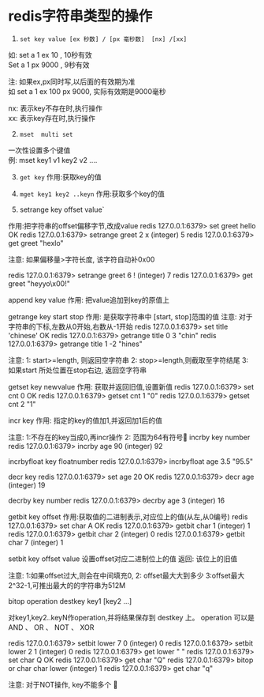 # redis字符串类型的操作

1. `set key value [ex 秒数] / [px 毫秒数]  [nx] /[xx]`

如: set a 1 ex 10 , 10秒有效  
Set a 1 px 9000  , 9秒有效

注: 如果ex,px同时写,以后面的有效期为准  
如 set a 1 ex 100 px 9000, 实际有效期是9000毫秒

nx: 表示key不存在时,执行操作  
xx: 表示key存在时,执行操作

2. `mset  multi set`

一次性设置多个键值  
例: mset key1 v1 key2 v2 ....

3. `get key`
作用:获取key的值

4. `mget key1 key2 ..keyn`
作用:获取多个key的值


5. setrange key offset value`

作用:把字符串的offset偏移字节,改成value
redis 127.0.0.1:6379> set greet hello
OK
redis 127.0.0.1:6379> setrange greet 2 x
(integer) 5
redis 127.0.0.1:6379> get greet
"hexlo"

注意: 如果偏移量>字符长度, 该字符自动补0x00

redis 127.0.0.1:6379> setrange greet 6 !
(integer) 7
redis 127.0.0.1:6379> get greet
"heyyo\x00!"



append key value
作用: 把value追加到key的原值上

getrange key start stop
作用: 是获取字符串中 [start, stop]范围的值
注意: 对于字符串的下标,左数从0开始,右数从-1开始
redis 127.0.0.1:6379> set title 'chinese'
OK
redis 127.0.0.1:6379> getrange title 0 3
"chin"
redis 127.0.0.1:6379> getrange title 1 -2
"hines"

注意: 
1: start>=length, 则返回空字符串
2: stop>=length,则截取至字符结尾
3: 如果start 所处位置在stop右边, 返回空字符串



getset key newvalue
作用: 获取并返回旧值,设置新值
redis 127.0.0.1:6379> set cnt 0
OK
redis 127.0.0.1:6379> getset cnt 1
"0"
redis 127.0.0.1:6379> getset cnt 2
"1"

incr key
作用: 指定的key的值加1,并返回加1后的值

注意:
1:不存在的key当成0,再incr操作
2: 范围为64有符号
incrby key number
redis 127.0.0.1:6379> incrby age  90
(integer) 92

incrbyfloat key floatnumber
redis 127.0.0.1:6379> incrbyfloat age 3.5
"95.5"

decr key
redis 127.0.0.1:6379> set age 20
OK
redis 127.0.0.1:6379> decr age
(integer) 19

decrby key number
redis 127.0.0.1:6379> decrby age 3
(integer) 16

getbit key offset
作用:获取值的二进制表示,对应位上的值(从左,从0编号)
redis 127.0.0.1:6379> set char A
OK
redis 127.0.0.1:6379> getbit char 1
(integer) 1
redis 127.0.0.1:6379> getbit char 2
(integer) 0
redis 127.0.0.1:6379> getbit char 7
(integer) 1


setbit  key offset value
设置offset对应二进制位上的值
返回: 该位上的旧值

注意: 
1:如果offset过大,则会在中间填充0,
2: offset最大大到多少
3:offset最大2^32-1,可推出最大的的字符串为512M


bitop operation destkey key1 [key2 ...]

对key1,key2..keyN作operation,并将结果保存到 destkey 上。
operation 可以是 AND 、 OR 、 NOT 、 XOR

redis 127.0.0.1:6379> setbit lower 7 0
(integer) 0
redis 127.0.0.1:6379> setbit lower 2 1
(integer) 0
redis 127.0.0.1:6379> get lower
" "
redis 127.0.0.1:6379> set char Q
OK
redis 127.0.0.1:6379> get char
"Q"
redis 127.0.0.1:6379> bitop or char char lower
(integer) 1
redis 127.0.0.1:6379> get char
"q"

注意: 对于NOT操作, key不能多个
